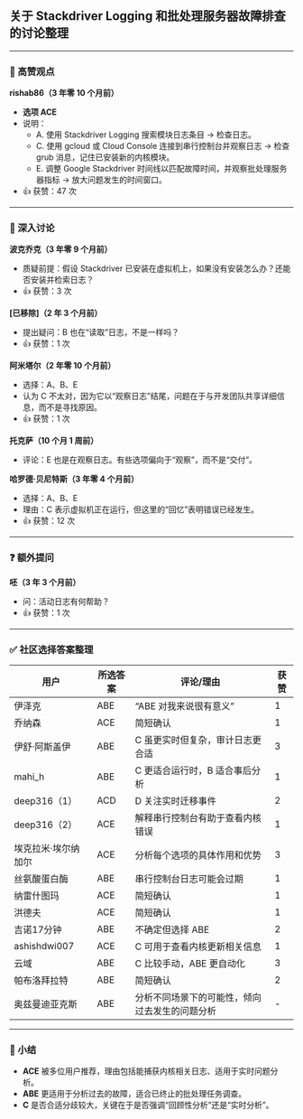 ## 关于 Stackdriver Logging 和批处理服务器故障排查的讨论整理

---

### 🌟 高赞观点

**rishab86（3 年零 10 个月前）**
- **选项 ACE**
- 说明：
  - A. 使用 Stackdriver Logging 搜索模块日志条目 → 检查日志。
  - C. 使用 gcloud 或 Cloud Console 连接到串行控制台并观察日志 → 检查 grub 消息，记住已安装新的内核模块。
  - E. 调整 Google Stackdriver 时间线以匹配故障时间，并观察批处理服务器指标 → 放大问题发生的时间窗口。
- 👍 获赞：47 次

---

### 🤔 深入讨论

**波克乔克（3 年零 9 个月前）**
- 质疑前提：假设 Stackdriver 已安装在虚拟机上，如果没有安装怎么办？还能否安装并检索日志？
- 👍 获赞：3 次

**[已移除]（2 年 3 个月前）**
- 提出疑问：B 也在“读取”日志，不是一样吗？
- 👍 获赞：1 次

**阿米塔尔（2 年零 10 个月前）**
- 选择：A、B、E
- 认为 C 不太对，因为它以“观察日志”结尾，问题在于与开发团队共享详细信息，而不是寻找原因。
- 👍 获赞：1 次

**托克萨（10 个月 1 周前）**
- 评论：E 也是在观察日志。有些选项偏向于“观察”，而不是“交付”。

**哈罗德·贝尼特斯（3 年零 4 个月前）**
- 选择：A、B、E
- 理由：C 表示虚拟机正在运行，但这里的“回忆”表明错误已经发生。
- 👍 获赞：12 次

---

### ❓ 额外提问

**呸（3 年 3 个月前）**
- 问：活动日志有何帮助？
- 👍 获赞：1 次

---

### ✅ 社区选择答案整理

| 用户 | 所选答案 | 评论/理由 | 获赞 |
|------|----------|------------|------|
| 伊泽克 | ABE | “ABE 对我来说很有意义” | 1 |
| 乔纳森 | ACE | 简短确认 | 1 |
| 伊舒·阿斯盖伊 | ABE | C 虽更实时但复杂，审计日志更合适 | 3 |
| mahi_h | ABE | C 更适合运行时，B 适合事后分析 | 1 |
| deep316（1） | ACD | D 关注实时迁移事件 | 2 |
| deep316（2） | ACE | 解释串行控制台有助于查看内核错误 | 1 |
| 埃克拉米·埃尔纳加尔 | ACE | 分析每个选项的具体作用和优势 | 3 |
| 丝氨酸蛋白酶 | ABE | 串行控制台日志可能会过期 | 1 |
| 纳雷什图玛 | ACE | 简短确认 | 1 |
| 洪德夫 | ACE | 简短确认 | 1 |
| 吉诺17分钟 | ABE | 不确定但选择 ABE | 2 |
| ashishdwi007 | ACE | C 可用于查看内核更新相关信息 | 1 |
| 云域 | ABE | C 比较手动，ABE 更自动化 | 3 |
| 帕布洛拜拉特 | ABE | 简短确认 | 2 |
| 奥兹曼迪亚克斯 | ABE | 分析不同场景下的可能性，倾向过去发生的问题分析 | - |

---

### 📝 小结

- **ACE** 被多位用户推荐，理由包括能捕获内核相关日志、适用于实时问题分析。
- **ABE** 更适用于分析过去的故障，适合已终止的批处理任务调查。
- **C** 是否合适分歧较大，关键在于是否强调“回顾性分析”还是“实时分析”。

